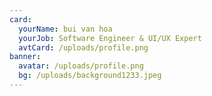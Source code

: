 ```yaml
---
card:
  yourName: bui van hoa
  yourJob: Software Engineer & UI/UX Expert
  avtCard: /uploads/profile.png
banner:
  avatar: /uploads/profile.png
  bg: /uploads/background1233.jpeg
---
```

